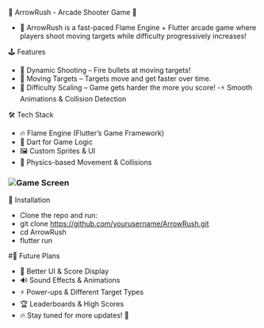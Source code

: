 📌 ArrowRush - Arcade Shooter Game 🎯
 - 🚀 ArrowRush is a fast-paced Flame Engine + Flutter arcade game where players shoot moving targets while difficulty progressively increases!

🕹️ Features
 - 🎯 Dynamic Shooting – Fire bullets at moving targets!
 - 🔄 Moving Targets – Targets move and get faster over time.
 - 🚀 Difficulty Scaling – Game gets harder the more you score!
 -⚡ Smooth Animations & Collision Detection

🛠️ Tech Stack
 - 🔥 Flame Engine (Flutter’s Game Framework)
 - 🎯 Dart for Game Logic
 - 🖼️ Custom Sprites & UI
 - 🚀 Physics-based Movement & Collisions

### ![Game Screen](https://github.com/user-attachments/assets/9a12a9f4-6c42-46e2-80fa-ae8ed79c97b7)

📂 Installation
 - Clone the repo and run:
 - git clone https://github.com/yourusername/ArrowRush.git
 - cd ArrowRush
 - flutter run

#📌 Future Plans
 - 🎨 Better UI & Score Display
 - 🔊 Sound Effects & Animations
 - ⚡ Power-ups & Different Target Types
 - 🏆 Leaderboards & High Scores
 - 🔥 Stay tuned for more updates! 🚀
